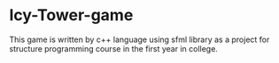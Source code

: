 # Icy-Tower-game
This game is written by c++ language using sfml library as a project for structure programming course in the first year in college.
